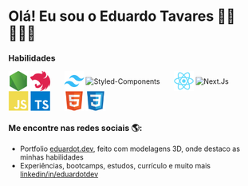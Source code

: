 # Olá! Eu sou o Eduardo Tavares 👋🏼👨🏽‍💻

### Habilidades
<div>
   <span>
    <img align="center" alt="Node.Js" height="40" width="40" src="https://github.com/devicons/devicon/blob/master/icons/nodejs/nodejs-original.svg">
    <img align="center" alt="Nest.Js" height="40" width="40" src="https://github.com/devicons/devicon/blob/master/icons/nestjs/nestjs-plain.svg">
  </span>
    <span>&nbsp;</span>
    <span>&nbsp;</span>
    <span>&nbsp;</span>
  <span>
    <img align="center" alt="TailwindCSS" height="40" width="40" src="https://github.com/devicons/devicon/blob/master/icons/tailwindcss/tailwindcss-plain.svg">
    <img align="center" alt="Styled-Components" height="40" width="40" src="https://avatars.githubusercontent.com/u/20658825?s=200&v=4">
  </span>
    <span>&nbsp;</span>
    <span>&nbsp;</span>
    <span>&nbsp;</span>
  <span>
    <img align="center" alt="React.Js" height="40" width="40" src="https://github.com/devicons/devicon/blob/master/icons/react/react-original.svg">
    <img align="center" alt="Next.Js" height="40" width="40" src="https://d2nir1j4sou8ez.cloudfront.net/wp-content/uploads/2021/12/nextjs-boilerplate-logo.png">
  </span>
    <span>&nbsp;</span>
    <span>&nbsp;</span>
    <span>&nbsp;</span>
  <span>
    <img align="center" alt="JavaScript" height="40" width="40" src="https://raw.githubusercontent.com/devicons/devicon/master/icons/javascript/javascript-plain.svg">
    <img align="center" alt="TypeScript" height="40" width="40" src="https://raw.githubusercontent.com/devicons/devicon/master/icons/typescript/typescript-plain.svg">
  </span>
    <span>&nbsp;</span>
    <span>&nbsp;</span>
    <span>&nbsp;</span>
  <span>
    <img align="center" alt="HTML" height="40" width="40" src="https://github.com/devicons/devicon/blob/master/icons/html5/html5-original.svg">
    <img align="center" alt="CSS" height="40" width="40" src="https://github.com/devicons/devicon/blob/master/icons/css3/css3-original.svg">
  </span>
</div>


### Me encontre nas redes sociais 🌎:

* Portfolio [eduardot.dev](), feito com modelagens 3D, onde destaco as minhas habilidades
* Experiências, bootcamps, estudos, currículo e muito mais [linkedin/in/eduardotdev]()

<!--
**eduardotdev/eduardotdev** is a ✨ _special_ ✨ repository because its `README.md` (this file) appears on your GitHub profile.

Here are some ideas to get you started:

- 🔭 I’m currently working on ...
- 🌱 I’m currently learning ...
- 👯 I’m looking to collaborate on ...
- 🤔 I’m looking for help with ...
- 💬 Ask me about ...
- 📫 How to reach me: ...
- 😄 Pronouns: ...
- ⚡ Fun fact: ...
-->
